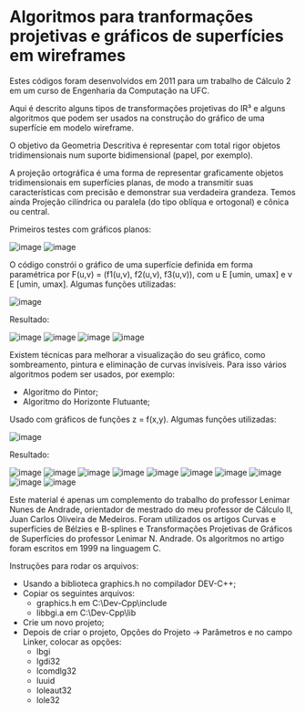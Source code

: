 # Algoritmos para tranformações projetivas e gráficos de superfícies em wireframes

Estes códigos foram desenvolvidos em 2011 para um trabalho de Cálculo 2 em um curso de Engenharia da Computação na UFC.

Aqui é descrito alguns tipos de transformações projetivas do IR³ e alguns algoritmos que podem ser usados na construção do gráfico de uma superfície em modelo wireframe.

O objetivo da Geometria Descritiva é representar com total rigor objetos tridimensionais num suporte bidimensional (papel, por exemplo).

A projeção ortográfica é uma forma de representar graficamente objetos tridimensionais em superfícies planas, de modo a transmitir suas características com precisão e demonstrar sua verdadeira grandeza. Temos ainda Projeção cilíndrica ou paralela (do tipo oblíqua e ortogonal) e cônica ou central.

Primeiros testes com gráficos planos:

![image](https://user-images.githubusercontent.com/6897439/118873679-66a12300-b8c0-11eb-9b45-d1ce8b307f84.png)
![image](https://user-images.githubusercontent.com/6897439/118875170-1a56e280-b8c2-11eb-87c0-7e0ba1fe1198.png)

O código constrói o gráfico de uma superfície definida em forma paramétrica por F(u,v) = (f1(u,v), f2(u,v), f3(u,v)), com u E [umin, umax] e v E [umin, umax].
Algumas funções utilizadas:

![image](https://user-images.githubusercontent.com/6897439/118873795-8b959600-b8c0-11eb-82d9-acfa1e3ffa9f.png)

Resultado:

![image](https://user-images.githubusercontent.com/6897439/118874943-d9f76480-b8c1-11eb-9b27-d1f0bdacd1df.png)
![image](https://user-images.githubusercontent.com/6897439/118874972-e380cc80-b8c1-11eb-91fe-8bb821af06d2.png)
![image](https://user-images.githubusercontent.com/6897439/118875073-001d0480-b8c2-11eb-98be-1df686762ad8.png)
![image](https://user-images.githubusercontent.com/6897439/118875116-0a3f0300-b8c2-11eb-9444-9f2e30eb7678.png)

Existem técnicas para melhorar a visualização do seu gráfico, como sombreamento, pintura e eliminação de curvas invisíveis. Para isso vários algoritmos podem ser usados, por exemplo:
- Algoritmo do Pintor;
- Algoritmo do Horizonte Flutuante;

Usado com gráficos de funções z = f(x,y).
Algumas funções utilizadas:

![image](https://user-images.githubusercontent.com/6897439/118873818-918b7700-b8c0-11eb-9538-6f9ed87d1677.png)

Resultado:

![image](https://user-images.githubusercontent.com/6897439/118873879-a536dd80-b8c0-11eb-936c-977c96e16033.png)
![image](https://user-images.githubusercontent.com/6897439/118873888-a831ce00-b8c0-11eb-820a-24a4609516bb.png)
![image](https://user-images.githubusercontent.com/6897439/118873897-aa942800-b8c0-11eb-9ec5-bd78f853f858.png)
![image](https://user-images.githubusercontent.com/6897439/118873912-ae27af00-b8c0-11eb-9fa9-4b95646ce4e0.png)
![image](https://user-images.githubusercontent.com/6897439/118873925-b1bb3600-b8c0-11eb-8c20-55bdf88222fb.png)
![image](https://user-images.githubusercontent.com/6897439/118873936-b41d9000-b8c0-11eb-85dd-a1a46fdd3a74.png)
![image](https://user-images.githubusercontent.com/6897439/118873945-b7188080-b8c0-11eb-9e1f-725575862505.png)
![image](https://user-images.githubusercontent.com/6897439/118873959-ba137100-b8c0-11eb-97c1-d5a224a83e05.png)
![image](https://user-images.githubusercontent.com/6897439/118873965-bc75cb00-b8c0-11eb-9148-7408a5998d50.png)
![image](https://user-images.githubusercontent.com/6897439/118873976-bf70bb80-b8c0-11eb-894a-e7b7e7b0bbaa.png)

Este material é apenas um complemento do trabalho do professor Lenimar Nunes de Andrade, orientador de mestrado do meu professor de Cálculo II, Juan Carlos Oliveira de Medeiros.
Foram utilizados os artigos Curvas e superfícies de Bélzies e B-splines e Transformações Projetivas de Gráficos de Superfícies do professor Lenimar N. Andrade. Os algoritmos no artigo foram escritos em 1999 na linguagem C. 

Instruções para rodar os arquivos:
- Usando a biblioteca graphics.h no compilador DEV-C++;
- Copiar os seguintes arquivos:
	- graphics.h em C:\Dev-Cpp\include
	- libbgi.a em C:\Dev-Cpp\lib 
- Crie um novo projeto;
- Depois de criar o projeto, Opções do Projeto -> Parâmetros e no campo Linker, colocar as opções:
	- lbgi
	- lgdi32
	- lcomdlg32
	- luuid
	- loleaut32
	- lole32
